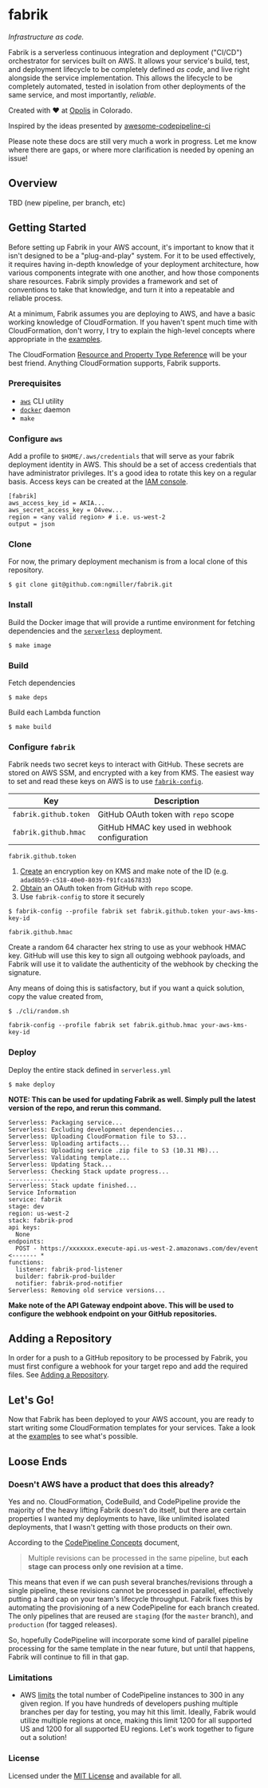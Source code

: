 fabrik
======

*Infrastructure as code.*

Fabrik is a serverless continuous integration and deployment ("CI/CD") orchestrator for services built on AWS.
It allows your service's build, test, and deployment lifecycle to be completely defined *as code*, and live right
alongside the service implementation. This allows the lifecycle to be completely automated, tested in isolation from
other deployments of the same service, and most importantly, *reliable*.

Created with :heart: at [Opolis](https://opolis.co) in Colorado.

Inspired by the ideas presented by [awesome-codepipeline-ci](https://github.com/nicolai86/awesome-codepipeline-ci)

Please note these docs are still very much a work in progress. Let me know where there are gaps, or where
more clarification is needed by opening an issue!

## Overview

TBD (new pipeline, per branch, etc)

## Getting Started

Before setting up Fabrik in your AWS account, it's important to know that it isn't designed to be a "plug-and-play"
system. For it to be used effectively, it requires having in-depth knowledge of your deployment architecture, how
various components integrate with one another, and how those components share resources. Fabrik simply provides a
framework and set of conventions to take that knowledge, and turn it into a repeatable and reliable process.

At a minimum, Fabrik assumes you are deploying to AWS, and have a basic working knowledge of CloudFormation.
If you haven't spent much time with CloudFormation, don't worry, I try to explain the high-level concepts where
appropriate in the [examples](./docs/examples.md).

The CloudFormation [Resource and Property Type Reference](https://docs.aws.amazon.com/AWSCloudFormation/latest/UserGuide/aws-template-resource-type-ref.html)
will be your best friend. Anything CloudFormation supports, Fabrik supports.

### Prerequisites

* [`aws`](https://aws.amazon.com/cli/) CLI utility
* [`docker`](https://docs.docker.com/install/) daemon
* `make`

### Configure `aws`

Add a profile to `$HOME/.aws/credentials` that will serve as your fabrik deployment identity in AWS. This should
be a set of access credentials that have administrator privileges. It's a good idea to rotate this key on
a regular basis. Access keys can be created at the [IAM console](https://console.aws.amazon.com/iam/home?#/users).

```
[fabrik]
aws_access_key_id = AKIA...
aws_secret_access_key = O4vew...
region = <any valid region> # i.e. us-west-2
output = json
```

### Clone

For now, the primary deployment mechanism is from a local clone of this repository.

`$ git clone git@github.com:ngmiller/fabrik.git`

### Install

Build the Docker image that will provide a runtime environment for fetching dependencies and the
[`serverless`](https://serverless.com/) deployment.

`$ make image`

### Build

Fetch dependencies

`$ make deps`

Build each Lambda function

`$ make build`

### Configure `fabrik`

Fabrik needs two secret keys to interact with GitHub. These secrets are stored on AWS SSM,
and encrypted with a key from KMS. The easiest way to set and read these keys on AWS
is to use [`fabrik-config`](./cli/config/).

|Key|Description|
|---|-----------|
|`fabrik.github.token`|GitHub OAuth token with `repo` scope|
|`fabrik.github.hmac`|GitHub HMAC key used in webhook configuration|

`fabrik.github.token`

1. [Create](https://console.aws.amazon.com/kms/home?region=us-west-2#/kms/keys/create) an encryption key on KMS
and make note of the ID (e.g. `adad8b59-c518-40e0-8039-f91fca167833`)
2. [Obtain](https://github.com/settings/tokens/new) an OAuth token from GitHub with `repo` scope.
3. Use `fabrik-config` to store it securely

```
$ fabrik-config --profile fabrik set fabrik.github.token your-aws-kms-key-id
```

`fabrik.github.hmac`

Create a random 64 character hex string to use as your webhook HMAC key. GitHub
will use this key to sign all outgoing webhook payloads, and Fabrik will use it
to validate the authenticity of the webhook by checking the signature.

Any means of doing this is satisfactory, but if you want a quick solution, copy the value
created from,

```
$ ./cli/random.sh
```

```
fabrik-config --profile fabrik set fabrik.github.hmac your-aws-kms-key-id
```

### Deploy

Deploy the entire stack defined in `serverless.yml`

`$ make deploy`

**NOTE: This can be used for updating Fabrik as well. Simply pull the latest version of the repo, and rerun this command.**

```
Serverless: Packaging service...
Serverless: Excluding development dependencies...
Serverless: Uploading CloudFormation file to S3...
Serverless: Uploading artifacts...
Serverless: Uploading service .zip file to S3 (10.31 MB)...
Serverless: Validating template...
Serverless: Updating Stack...
Serverless: Checking Stack update progress...
..............
Serverless: Stack update finished...
Service Information
service: fabrik
stage: dev
region: us-west-2
stack: fabrik-prod
api keys:
  None
endpoints:
  POST - https://xxxxxxx.execute-api.us-west-2.amazonaws.com/dev/event <------- *
functions:
  listener: fabrik-prod-listener
  builder: fabrik-prod-builder
  notifier: fabrik-prod-notifier
Serverless: Removing old service versions...
```

**Make note of the API Gateway endpoint above. This will be used to configure the webhook
endpoint on your GitHub repositories.**

## Adding a Repository

In order for a push to a GitHub repository to be processed by Fabrik, you must first
configure a webhook for your target repo and add the required files.
See [Adding a Repository](./docs/adding-a-repo.md).

## Let's Go!

Now that Fabrik has been deployed to your AWS account, you are ready to start writing some CloudFormation
templates for your services. Take a look at the [examples](./docs/examples.md) to see what's possible.

## Loose Ends

### Doesn't AWS have a product that does this already?

Yes and no. CloudFormation, CodeBuild, and CodePipeline provide the majority of the heavy lifting Fabrik
doesn't do itself, but there are certain properties I wanted my deployments to have, like unlimited isolated
deployments, that I wasn't getting with those products on their own.

According to the [CodePipeline Concepts](https://docs.aws.amazon.com/codepipeline/latest/userguide/concepts.html) document,

> Multiple revisions can be processed in the same pipeline, but **each stage can process only one revision at a time.**

This means that even if we can push several branches/revisions through a single pipeline, these revisions
cannot be processed in parallel, effectively putting a hard cap on your team's lifecycle throughput. Fabrik fixes this
by automating the provisioning of a new CodePipeline for each branch created. The only pipelines that are reused
are `staging` (for the `master` branch), and `production` (for tagged releases).

So, hopefully CodePipeline will incorporate some kind of parallel pipeline processing for the same template
in the near future, but until that happens, Fabrik will continue to fill in that gap.

### Limitations

* AWS [limits](https://docs.aws.amazon.com/codepipeline/latest/userguide/limits.html) the total number of CodePipeline
instances to 300 in any given region. If you have hundreds of developers pushing multiple branches per day for testing,
you may hit this limit. Ideally, Fabrik would utilize multiple regions at once, making this limit 1200 for all supported US
and 1200 for all supported EU regions. Let's work together to figure out a solution!

### License

Licensed under the [MIT License](./LICENSE) and available for all.

